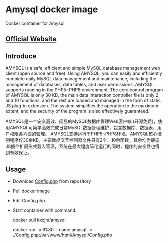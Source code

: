 # Amysql docker image
Docker container for Amysql 
##  [Official Website](https://amh.sh/amysql.htm)
## Introduce
AMYSQL is a safe, efficient and simple MySQL database management web client (open source and free). Using AMYSQL, you can easily and efficiently complete daily MySQL data management and maintenance, including the management of databases, data tables, and user permissions. AMYSQL supports running in the PHP5~PHP8 environment. The core control program of AMYSQL is only 30 KB, the main data interaction controller file is only 2 and 10 functions, and the rest are loaded and managed in the form of static JS plug-in extension. The system simplifies the operation to the maximum extent, and the security of the program is also effectively guaranteed.

AMYSQL是一个安全高效、简易的MySQL数据库管理Web客户端 (开源免费)，使用AMYSQL可简单高效完成日常MySQL数据管理维护，包含数据库、数据表、用户权限各方面的管理。 AMYSQL支持运行于PHP5~PHP8环境，AMYSQL核心控制程序仅30余KB，主要数据交互控制器文件只有2个、10余函数，其余均为静态JS插件扩展形式载入管理，系统在最大程度简化运行的同时，程序的安全性也得到有效保证。

## Usage
- Download [Config.php](https://github.com/itxcjm/amysql-docker/blob/main/Config.php) from repository
- Pull docker image
- Edit Config.php
- Start container with command:

    docker pull itxcjm/amysql

    docker run -p 81:80 --name amysql -v ./Config.php:/var/www/html/Amysql/Config.php
